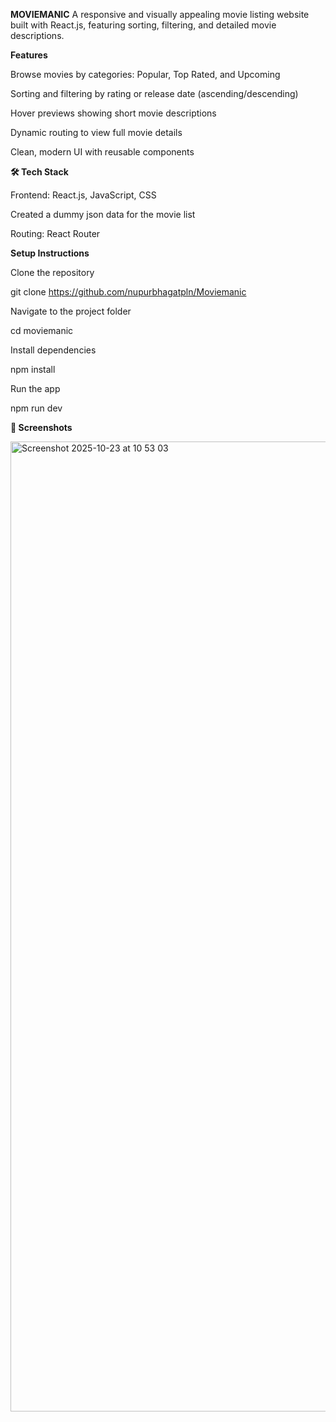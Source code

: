 **MOVIEMANIC**
A responsive and visually appealing movie listing website built with React.js, featuring sorting, filtering, and detailed movie descriptions.

**Features**

Browse movies by categories: Popular, Top Rated, and Upcoming

Sorting and filtering by rating or release date (ascending/descending)

Hover previews showing short movie descriptions

Dynamic routing to view full movie details

Clean, modern UI with reusable components

**🛠️ Tech Stack**

Frontend: React.js, JavaScript, CSS

Created a dummy json data for the movie list

Routing: React Router

**Setup Instructions**

Clone the repository

git clone https://github.com/nupurbhagatpln/Moviemanic


Navigate to the project folder

cd moviemanic


Install dependencies

npm install


Run the app

npm run dev

**📸 Screenshots**

<img width="2843" height="1552" alt="Screenshot 2025-10-23 at 10 53 03" src="https://github.com/user-attachments/assets/b1a31869-174b-4613-9975-306914fb4f06" />


